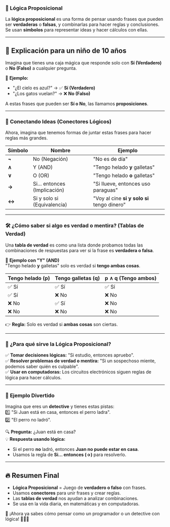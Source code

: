 ### **📌  Lógica Proposicional**  
La **lógica proposicional** es una forma de pensar usando frases que pueden ser **verdaderas** o **falsas**, y combinarlas para hacer reglas y conclusiones. Se usan **símbolos** para representar ideas y hacer cálculos con ellas.

---

## 🎈 **Explicación para un niño de 10 años**
Imagina que tienes una caja mágica que responde solo con **Sí (Verdadero)** o **No (Falso)** a cualquier pregunta.  

📌 **Ejemplo:**  
- "¿El cielo es azul?" → ✅ **Sí (Verdadero)**
- "¿Los gatos vuelan?" → ❌ **No (Falso)**  

A estas frases que pueden ser **Sí o No**, las llamamos **proposiciones**.   

---

### 🔹 **Conectando Ideas (Conectores Lógicos)**
Ahora, imagina que tenemos formas de juntar estas frases para hacer reglas más grandes.  

| Símbolo | Nombre | Ejemplo |
|---------|--------|---------|
| **¬**   | No (Negación) | "No es de día" |
| **∧**   | Y (AND) | "Tengo helado **y** galletas" |
| **∨**   | O (OR) | "Tengo helado **o** galletas" |
| **→**   | Si… entonces (Implicación) | "Si llueve, entonces uso paraguas" |
| **↔**   | Si y solo si (Equivalencia) | "Voy al cine **si y solo si** tengo dinero" |

---

### 🛠 **¿Cómo saber si algo es verdad o mentira? (Tablas de Verdad)**
Una **tabla de verdad** es como una lista donde probamos todas las combinaciones de respuestas para ver si la frase es **verdadera o falsa**.  

📌 **Ejemplo con "Y" (AND)**  
"Tengo helado **y** galletas" solo es verdad si **tengo ambas cosas**.  

| Tengo helado (p) | Tengo galletas (q) | p ∧ q (Tengo ambos) |
|-----------------|-----------------|-----------------|
| ✅ Sí          | ✅ Sí          | ✅ Sí          |
| ✅ Sí          | ❌ No          | ❌ No          |
| ❌ No          | ✅ Sí          | ❌ No          |
| ❌ No          | ❌ No          | ❌ No          |

👉 **Regla:** Solo es verdad si **ambas cosas** son ciertas.  

---

### 🎯 **¿Para qué sirve la Lógica Proposicional?**
✅ **Tomar decisiones lógicas:** "Si estudio, entonces apruebo".  
✅ **Resolver problemas de verdad o mentira:** "Si un sospechoso miente, podemos saber quién es culpable".  
✅ **Usar en computadoras:** Los circuitos electrónicos siguen reglas de lógica para hacer cálculos.  

---

### 🎉 **Ejemplo Divertido**  
Imagina que eres un **detective** y tienes estas pistas:  
1️⃣ "Si Juan está en casa, entonces el perro ladra".  
2️⃣ "El perro no ladró".  

🔍 **Pregunta:** ¿Juan está en casa?  
💡 **Respuesta usando lógica:**  
- Si el perro **no** ladró, entonces **Juan no puede estar en casa**.  
- Usamos la regla de **Si… entonces (→)** para resolverlo.  

---

## 🔥 **Resumen Final**
- **Lógica Proposicional** = Juego de **verdadero o falso** con frases.  
- Usamos **conectores** para unir frases y crear reglas.  
- Las **tablas de verdad** nos ayudan a analizar combinaciones.  
- Se usa en la vida diaria, en matemáticas y en computadoras.  

🚀 ¡Ahora ya sabes cómo pensar como un programador o un detective con lógica! 🎩🕵️‍♂️